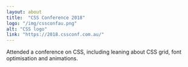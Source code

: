 ```yaml
---
layout: about
title:  "CSS Conference 2018"
logo: "/img/cssconfau.png"
alt: "CSS logo"
link: "https://2018.cssconf.com.au/"
---
```


Attended a conference on CSS, including leaning about CSS grid, font optimisation and animations.
